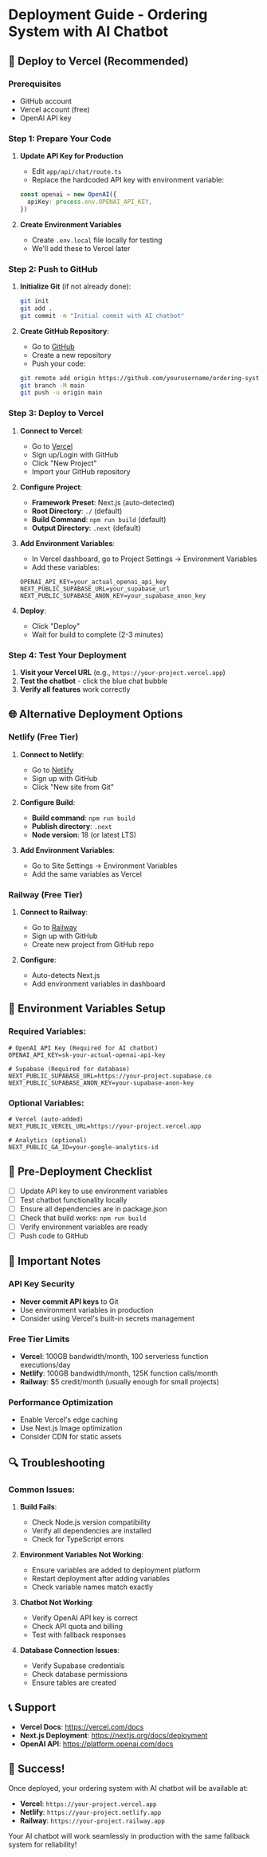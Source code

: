 # Deployment Guide - Ordering System with AI Chatbot

## 🚀 Deploy to Vercel (Recommended)

### Prerequisites
- GitHub account
- Vercel account (free)
- OpenAI API key

### Step 1: Prepare Your Code

1. **Update API Key for Production**
   - Edit `app/api/chat/route.ts`
   - Replace the hardcoded API key with environment variable:
   ```typescript
   const openai = new OpenAI({
     apiKey: process.env.OPENAI_API_KEY,
   })
   ```

2. **Create Environment Variables**
   - Create `.env.local` file locally for testing
   - We'll add these to Vercel later

### Step 2: Push to GitHub

1. **Initialize Git** (if not already done):
   ```bash
   git init
   git add .
   git commit -m "Initial commit with AI chatbot"
   ```

2. **Create GitHub Repository**:
   - Go to [GitHub](https://github.com)
   - Create a new repository
   - Push your code:
   ```bash
   git remote add origin https://github.com/yourusername/ordering-system.git
   git branch -M main
   git push -u origin main
   ```

### Step 3: Deploy to Vercel

1. **Connect to Vercel**:
   - Go to [Vercel](https://vercel.com)
   - Sign up/Login with GitHub
   - Click "New Project"
   - Import your GitHub repository

2. **Configure Project**:
   - **Framework Preset**: Next.js (auto-detected)
   - **Root Directory**: `./` (default)
   - **Build Command**: `npm run build` (default)
   - **Output Directory**: `.next` (default)

3. **Add Environment Variables**:
   - In Vercel dashboard, go to Project Settings → Environment Variables
   - Add these variables:
   ```
   OPENAI_API_KEY=your_actual_openai_api_key
   NEXT_PUBLIC_SUPABASE_URL=your_supabase_url
   NEXT_PUBLIC_SUPABASE_ANON_KEY=your_supabase_anon_key
   ```

4. **Deploy**:
   - Click "Deploy"
   - Wait for build to complete (2-3 minutes)

### Step 4: Test Your Deployment

1. **Visit your Vercel URL** (e.g., `https://your-project.vercel.app`)
2. **Test the chatbot** - click the blue chat bubble
3. **Verify all features** work correctly

## 🌐 Alternative Deployment Options

### Netlify (Free Tier)

1. **Connect to Netlify**:
   - Go to [Netlify](https://netlify.com)
   - Sign up with GitHub
   - Click "New site from Git"

2. **Configure Build**:
   - **Build command**: `npm run build`
   - **Publish directory**: `.next`
   - **Node version**: 18 (or latest LTS)

3. **Add Environment Variables**:
   - Go to Site Settings → Environment Variables
   - Add the same variables as Vercel

### Railway (Free Tier)

1. **Connect to Railway**:
   - Go to [Railway](https://railway.app)
   - Sign up with GitHub
   - Create new project from GitHub repo

2. **Configure**:
   - Auto-detects Next.js
   - Add environment variables in dashboard

## 🔧 Environment Variables Setup

### Required Variables:
```env
# OpenAI API Key (Required for AI chatbot)
OPENAI_API_KEY=sk-your-actual-openai-api-key

# Supabase (Required for database)
NEXT_PUBLIC_SUPABASE_URL=https://your-project.supabase.co
NEXT_PUBLIC_SUPABASE_ANON_KEY=your-supabase-anon-key
```

### Optional Variables:
```env
# Vercel (auto-added)
NEXT_PUBLIC_VERCEL_URL=https://your-project.vercel.app

# Analytics (optional)
NEXT_PUBLIC_GA_ID=your-google-analytics-id
```

## 📝 Pre-Deployment Checklist

- [ ] Update API key to use environment variables
- [ ] Test chatbot functionality locally
- [ ] Ensure all dependencies are in package.json
- [ ] Check that build works: `npm run build`
- [ ] Verify environment variables are ready
- [ ] Push code to GitHub

## 🚨 Important Notes

### API Key Security
- **Never commit API keys** to Git
- Use environment variables in production
- Consider using Vercel's built-in secrets management

### Free Tier Limits
- **Vercel**: 100GB bandwidth/month, 100 serverless function executions/day
- **Netlify**: 100GB bandwidth/month, 125K function calls/month
- **Railway**: $5 credit/month (usually enough for small projects)

### Performance Optimization
- Enable Vercel's edge caching
- Use Next.js Image optimization
- Consider CDN for static assets

## 🔍 Troubleshooting

### Common Issues:

1. **Build Fails**:
   - Check Node.js version compatibility
   - Verify all dependencies are installed
   - Check for TypeScript errors

2. **Environment Variables Not Working**:
   - Ensure variables are added to deployment platform
   - Restart deployment after adding variables
   - Check variable names match exactly

3. **Chatbot Not Working**:
   - Verify OpenAI API key is correct
   - Check API quota and billing
   - Test with fallback responses

4. **Database Connection Issues**:
   - Verify Supabase credentials
   - Check database permissions
   - Ensure tables are created

## 📞 Support

- **Vercel Docs**: https://vercel.com/docs
- **Next.js Deployment**: https://nextjs.org/docs/deployment
- **OpenAI API**: https://platform.openai.com/docs

## 🎉 Success!

Once deployed, your ordering system with AI chatbot will be available at:
- **Vercel**: `https://your-project.vercel.app`
- **Netlify**: `https://your-project.netlify.app`
- **Railway**: `https://your-project.railway.app`

Your AI chatbot will work seamlessly in production with the same fallback system for reliability! 